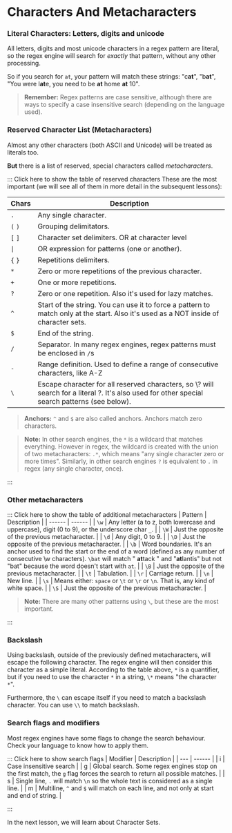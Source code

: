 # Characters And Metacharacters

### Literal Characters: Letters, digits and unicode
All letters, digits and most unicode characters in a regex pattern are literal, so the regex engine will search for *exactly* that pattern, without any other processing.

So if you search for `at`, your pattern will match these strings: "c**at**", "b**at**", "You were l**at**e, you need to be **at** home **at** 10".

>**Remember:** Regex patterns are case sensitive, although there are ways to specify a case insensitive search (depending on the language used).

### Reserved Character List (Metacharacters)

Almost any other characters (both ASCII and Unicode) will be treated as literals too.

**But** there is a list of reserved, special characters called *metacharacters*.

::: Click here to show the table of reserved characters
These are the most important (we will see all of them in more detail in the subsequent lessons):

| Chars | Description |
| ------ | ------ |
| `.` | Any single character. |
| `(` `)` | Grouping delimitators. |
| `[` `]` | Character set delimiters. OR at character level |
| <code>&#124;</code> | OR expression for patterns (one or another). |
| `{` `}` | Repetitions delimiters. |
| `*` | Zero or more repetitions of the previous character. |
| `+` | One or more repetitions. |
| `?` | Zero or one repetition. Also it's used for lazy matches. |
| `^` | Start of the string. You can use it to force a pattern to match only at the start. Also it's used as a NOT inside of character sets. |
| `$` | End of the string. |
| `/` | Separator. In many regex engines, regex patterns must be enclosed in `/`s |
| `-` | Range definition. Used to define a range of consecutive characters, like A-Z |
| `\` | Escape character for all reserved characters, so \\? will search for a literal ?. It's also used for other special search patterns (see below).  |

>**Anchors:** `^` and `$` are also called anchors. Anchors match zero characters.

>**Note:** In other search engines, the `*` is a wildcard that matches everything. However in regex, the wildcard is created with the union of two metacharacters: `.*`, which means "any single character zero or more times". Similarly, in other search engines `?` is equivalent to `.` in regex (any single character, once).

:::

### Other metacharacters

::: Click here to show the table of additional metacharacters
| Pattern | Description |
| ------ | ------ |
| `\w` | Any letter (a to z, both lowercase and uppercase), digit (0 to 9), or the underscore char `_`. |
| `\W` | Just the opposite of the previous metacharacter. |
| `\d` | Any digit, 0 to 9. |
| `\D` | Just the opposite of the previous metacharacter. |
| `\b` | Word boundaries. It's an anchor used to find the start or the end of a word (defined as any number of consecutive \w characters). `\bat` will match " **at**tack " and "**at**lantis" but not "bat" because the word doesn't start with `at`. |
| `\B` | Just the opposite of the previous metacharacter. |
| `\t` | Tabulation. |
| `\r` | Carriage return. |
| `\n` | New line. |
| `\s` | Means either: `space` or `\t` or `\r` or `\n`. That is, any kind of white space. |
| `\S` | Just the opposite of the previous metacharacter. |

>**Note:** There are many other patterns using `\`, but these are the most important.

:::

### Backslash

Using backslash, outside of the previously defined metacharacters, will escape the following character. The regex engine will then consider this character as a simple literal. According to the table above, `*` is a quantifier, but if you need to use the character `*` in a string, `\*` means "the character `*`".

Furthermore, the `\` can escape itself if you need to match a backslash character. You can use `\\` to match backslash.

### Search flags and modifiers
Most regex engines have some flags to change the search behaviour.
Check your language to know how to apply them.

::: Click here to show search flags
| Modifier | Description |
| --- | ------ |
| i | Case insensitive search |
| g | Global search. Some regex engines stop on the first match, the `g` flag forces the search to return all possible matches. |
| s | Single line, `.` will match `\n` so the whole text is considered as a single line.  |
| m | Multiline, `^` and `$` will match on each line, and not only at start and end of string.  |

:::

In the next lesson, we will learn about Character Sets.
